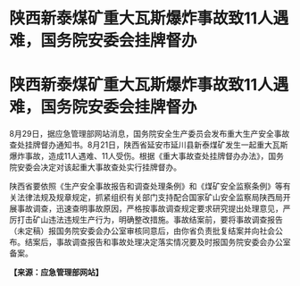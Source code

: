 # 陕西新泰煤矿重大瓦斯爆炸事故致11人遇难，国务院安委会挂牌督办

# 陕西新泰煤矿重大瓦斯爆炸事故致11人遇难，国务院安委会挂牌督办

8月29日，据应急管理部网站消息，国务院安全生产委员会发布重大生产安全事故查处挂牌督办通知书。8月21日，陕西省延安市延川县新泰煤矿发生一起重大瓦斯爆炸事故，造成11人遇难、11人受伤。根据《重大事故查处挂牌督办办法》，国务院安委会决定对该起重大事故查处实行挂牌督办。

陕西省要依照《生产安全事故报告和调查处理条例》和《煤矿安全监察条例》等有关法律法规及规章规定，抓紧组织有关部门支持配合国家矿山安全监察局陕西局开展事故调查，迅速查明事故原因，严格按事故调查规定要求研究提出处理意见，严厉打击矿山违法违规生产行为，明确整改措施。事故结案前，要将事故调查报告（未定稿）报国务院安委会办公室审核同意后，由你省负责批复结案并向社会公布。结案后，事故调查报告和事故处理决定落实情况要及时报国务院安委会办公室备案。

**【来源：应急管理部网站】**

